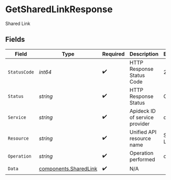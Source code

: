 # GetSharedLinkResponse

Shared Link


## Fields

| Field                                                          | Type                                                           | Required                                                       | Description                                                    | Example                                                        |
| -------------------------------------------------------------- | -------------------------------------------------------------- | -------------------------------------------------------------- | -------------------------------------------------------------- | -------------------------------------------------------------- |
| `StatusCode`                                                   | *int64*                                                        | :heavy_check_mark:                                             | HTTP Response Status Code                                      | 200                                                            |
| `Status`                                                       | *string*                                                       | :heavy_check_mark:                                             | HTTP Response Status                                           | OK                                                             |
| `Service`                                                      | *string*                                                       | :heavy_check_mark:                                             | Apideck ID of service provider                                 | dropbox                                                        |
| `Resource`                                                     | *string*                                                       | :heavy_check_mark:                                             | Unified API resource name                                      | Shared Links                                                   |
| `Operation`                                                    | *string*                                                       | :heavy_check_mark:                                             | Operation performed                                            | one                                                            |
| `Data`                                                         | [components.SharedLink](../../models/components/sharedlink.md) | :heavy_check_mark:                                             | N/A                                                            |                                                                |